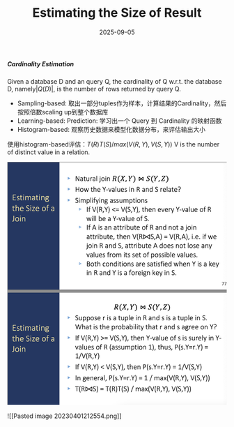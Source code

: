 ﻿---
layout: post
title: "Estimating the Size of Result"
date: 2025-09-05
categories: database
tags: [database, sql]
---
##### Cardinality Estimation

Given a database D and an query Q, the cardinality of Q w.r.t. the database D, namely$|Q(D)|$, is the number of rows returned by query Q.

+ Sampling-based: 取出一部分tuples作为样本，计算结果的Cardinality，然后按照倍数scaling up到整个数据库
+ Learning-based: Prediction: 学习出一个 Query 到 Cardinality 的映射函数
+ Histogram-based: 观察历史数据来模型化数据分布，来评估输出大小

使用histogram-based评估：$T(R)T(S)/max(V(R,Y), V(S,Y))$
V is the number of distinct value in a relation.

![image-20230330151352522](./assets/image-20230330151352522.png)

![[Pasted image 20230401212554.png]]
